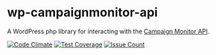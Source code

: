 # wp-campaignmonitor-api

A WordPress php library for interacting with the [Campaign Monitor API](https://www.campaignmonitor.com/api/).

[![Code Climate](https://codeclimate.com/repos/57d6eb09a2e25d49d10030f8/badges/7f72b6d4a05430aa83a8/gpa.svg)](https://codeclimate.com/repos/57d6eb09a2e25d49d10030f8/feed)
[![Test Coverage](https://codeclimate.com/repos/57d6eb09a2e25d49d10030f8/badges/7f72b6d4a05430aa83a8/coverage.svg)](https://codeclimate.com/repos/57d6eb09a2e25d49d10030f8/coverage)
[![Issue Count](https://codeclimate.com/repos/57d6eb09a2e25d49d10030f8/badges/7f72b6d4a05430aa83a8/issue_count.svg)](https://codeclimate.com/repos/57d6eb09a2e25d49d10030f8/feed)
